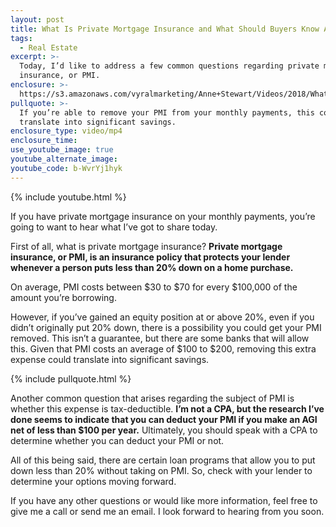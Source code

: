 ```yaml
---
layout: post
title: What Is Private Mortgage Insurance and What Should Buyers Know About It?
tags:
  - Real Estate
excerpt: >-
  Today, I’d like to address a few common questions regarding private mortgage
  insurance, or PMI.
enclosure: >-
  https://s3.amazonaws.com/vyralmarketing/Anne+Stewart/Videos/2018/What+Is+Private+Mortgage+Insurance%253F+-+Oregon+Real+Estate+Agent.mp4
pullquote: >-
  If you’re able to remove your PMI from your monthly payments, this could
  translate into significant savings.
enclosure_type: video/mp4
enclosure_time:
use_youtube_image: true
youtube_alternate_image:
youtube_code: b-WvrYj1hyk
---
```


{% include youtube.html %}

If you have private mortgage insurance on your monthly payments, you’re going to want to hear what I’ve got to share today.

First of all, what is private mortgage insurance? **Private mortgage insurance, or PMI, is an insurance policy that protects your lender whenever a person puts less than 20% down on a home purchase.**

On average, PMI costs between $30 to $70 for every $100,000 of the amount you’re borrowing.

However, if you’ve gained an equity position at or above 20%, even if you didn’t originally put 20% down, there is a possibility you could get your PMI removed. This isn’t a guarantee, but there are some banks that will allow this. Given that PMI costs an average of $100 to $200, removing this extra expense could translate into significant savings.

{% include pullquote.html %}

Another common question that arises regarding the subject of PMI is whether this expense is tax-deductible. **I’m not a CPA, but the research I’ve done seems to indicate that you can deduct your PMI if you make an AGI net of less than $100 per year.** Ultimately, you should speak with a CPA to determine whether you can deduct your PMI or not.

All of this being said, there are certain loan programs that allow you to put down less than 20% without taking on PMI. So, check with your lender to determine your options moving forward.

If you have any other questions or would like more information, feel free to give me a call or send me an email. I look forward to hearing from you soon.

&nbsp;